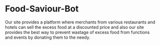 # Food-Saviour-Bot
Our site provides a platform where merchants from various restaurants and hotels can sell the excess food at a discounted price and also our site  provides the best way to prevent wastage of excess food from functions and events by donating them to the needy.
